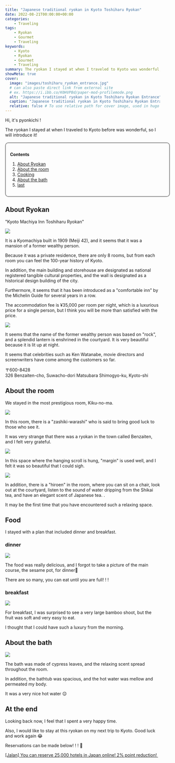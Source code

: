 ```yaml
---
title: "Japanese traditional ryokan in Kyoto Toshiharu Ryokan"
date: 2022-08-21T00:00:00+00:00
categories:
    - Traveling
tags:
    - Ryokan
    - Gourmet
    - Traveling
keywords:
    - Kyoto
    - Ryokan
    - Gourmet
    - Traveling
summary: The ryokan I stayed at when I traveled to Kyoto was wonderful, so I'm introducing it! There is a "Zashiki-warashi" who is said to bring good luck to those who see it (good luck information)! ?
showMeta: true
cover:
  image: "images/toshiharu_ryokan_entrance.jpg"
  # can also paste direct link from external site
  # ex. https://i.ibb.co/K0HVPBd/paper-mod-profilemode.png
  alt: "Japanese traditional ryokan in Kyoto Toshiharu Ryokan Entrance"
  caption: "Japanese traditional ryokan in Kyoto Toshiharu Ryokan Entrance"
  relative: false # To use relative path for cover image, used in hugo Page-bundles
---
```


<style>
    .flame {
        margin: 1rem 0;
        padding: 1em;
        width: 100%;
        border: 2px solid #828282;
        border-radius: 10px;
    }

    .flame ul {
        margin: 0;
    }

    .flame ul li {
        margin: 0;
    }

</style>

Hi, it's pyonkichi !

The ryokan I stayed at when I traveled to Kyoto before was wonderful, so I will introduce it!

<div class="flame">
     <p style="margin-bottom: .5rem;"><strong>Contents</strong></p>
     <ol>
         <li><a href="#About Ryokan">About Ryokan</a></li>
         <li><a href="#About the room">About the room</a></li>
         <li><a href="#Cooking">Cooking</a></li>
         <li><a href="#About the bath">About the bath</a></li>
         <li><a href="#last">last</a></li>
     </ol>
</div>

## About Ryokan

"Kyoto Machiya Inn Toshiharu Ryokan"

<img src="/images/toshiharu_ryokan_courtyard.jpg">

It is a Kyomachiya built in 1909 (Meiji 42), and it seems that it was a mansion of a former wealthy person.

Because it was a private residence, there are only 8 rooms, but from each room you can feel the 100-year history of Kyoto.

In addition, the main building and storehouse are designated as national registered tangible cultural properties, and the wall is designated as a historical design building of the city.

Furthermore, it seems that it has been introduced as a "comfortable inn" by the Michelin Guide for several years in a row.

The accommodation fee is ¥35,000 per room per night, which is a luxurious price for a single person, but I think you will be more than satisfied with the price.


<img src="/images/toshiharu_ryokan_courtyard_night.jpg">

It seems that the name of the former wealthy person was based on "rock", and a splendid lantern is enshrined in the courtyard. It is very beautiful because it is lit up at night.

It seems that celebrities such as Ken Watanabe, movie directors and screenwriters have come among the customers so far.

〒600-8428</br>
326 Benzaiten-cho, Suwacho-dori Matsubara Shimogyo-ku, Kyoto-shi

## About the room

We stayed in the most prestigious room, Kiku-no-ma.

<img src="/images/toshiharu_ryokan_room_0.jpg">

In this room, there is a "zashiki-warashi" who is said to bring good luck to those who see it.

It was very strange that there was a ryokan in the town called Benzaiten, and I felt very grateful.

<img src="/images/toshiharu_ryokan_room_1.jpg">

In this space where the hanging scroll is hung, "margin" is used well, and I felt it was so beautiful that I could sigh.

<img src="/images/toshiharu_ryokan_room_2.jpg">

In addition, there is a "hiroen" in the room, where you can sit on a chair, look out at the courtyard, listen to the sound of water dripping from the Shikai tea, and have an elegant scent of Japanese tea. .

It may be the first time that you have encountered such a relaxing space.

## Food

I stayed with a plan that included dinner and breakfast.

### dinner

<img src="/images/toshiharu_ryokan_food_0.jpg">

The food was really delicious, and I forgot to take a picture of the main course, the sesame pot, for dinner🥹

There are so many, you can eat until you are full! ! !

### breakfast

<img src="/images/toshiharu_ryokan_food_1.jpg">

For breakfast, I was surprised to see a very large bamboo shoot, but the fruit was soft and very easy to eat.

I thought that I could have such a luxury from the morning.

## About the bath

<img src="/images/toshiharu_ryokan_bath.jpg">

The bath was made of cypress leaves, and the relaxing scent spread throughout the room.

In addition, the bathtub was spacious, and the hot water was mellow and permeated my body.

It was a very nice hot water 😌

## At the end

Looking back now, I feel that I spent a very happy time.

Also, I would like to stay at this ryokan on my next trip to Kyoto.
Good luck and work again 😂

Reservations can be made below! ! ! 🥰

<a href="https://px.a8.net/svt/ejp?a8mat=3NGU1B+5VCWJ6+14CS+68EPE" rel="nofollow">[Jalan] You can reserve 25,000 hotels in Japan online! 2% point reduction! </a>
<img border="0" width="1" height="1" src="https://www11.a8.net/0.gif?a8mat=3NGU1B+5VCWJ6+14CS+68EPE" alt="">
